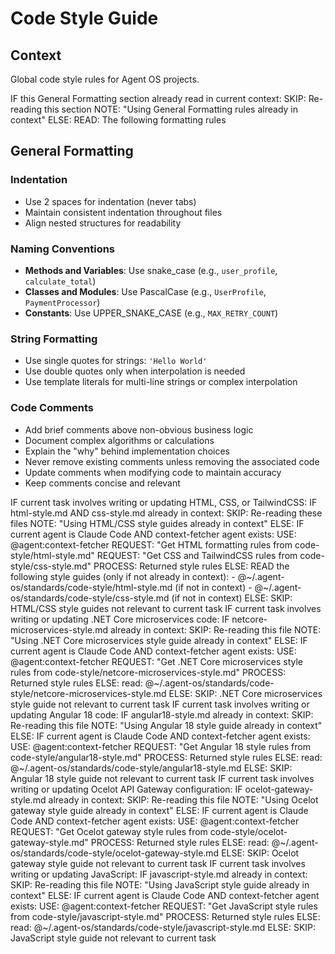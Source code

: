 # Code Style Guide

## Context

Global code style rules for Agent OS projects.

<conditional-block context-check="general-formatting">
IF this General Formatting section already read in current context:
  SKIP: Re-reading this section
  NOTE: "Using General Formatting rules already in context"
ELSE:
  READ: The following formatting rules

## General Formatting

### Indentation
- Use 2 spaces for indentation (never tabs)
- Maintain consistent indentation throughout files
- Align nested structures for readability

### Naming Conventions
- **Methods and Variables**: Use snake_case (e.g., `user_profile`, `calculate_total`)
- **Classes and Modules**: Use PascalCase (e.g., `UserProfile`, `PaymentProcessor`)
- **Constants**: Use UPPER_SNAKE_CASE (e.g., `MAX_RETRY_COUNT`)

### String Formatting
- Use single quotes for strings: `'Hello World'`
- Use double quotes only when interpolation is needed
- Use template literals for multi-line strings or complex interpolation

### Code Comments
- Add brief comments above non-obvious business logic
- Document complex algorithms or calculations
- Explain the "why" behind implementation choices
- Never remove existing comments unless removing the associated code
- Update comments when modifying code to maintain accuracy
- Keep comments concise and relevant
</conditional-block>

<conditional-block task-condition="html-css-tailwind" context-check="html-css-style">
IF current task involves writing or updating HTML, CSS, or TailwindCSS:
  IF html-style.md AND css-style.md already in context:
    SKIP: Re-reading these files
    NOTE: "Using HTML/CSS style guides already in context"
  ELSE:
    <context_fetcher_strategy>
      IF current agent is Claude Code AND context-fetcher agent exists:
        USE: @agent:context-fetcher
        REQUEST: "Get HTML formatting rules from code-style/html-style.md"
        REQUEST: "Get CSS and TailwindCSS rules from code-style/css-style.md"
        PROCESS: Returned style rules
      ELSE:
        READ the following style guides (only if not already in context):
        - @~/.agent-os/standards/code-style/html-style.md (if not in context)
        - @~/.agent-os/standards/code-style/css-style.md (if not in context)
    </context_fetcher_strategy>
ELSE:
  SKIP: HTML/CSS style guides not relevant to current task
</conditional-block>

<conditional-block task-condition="netcore-microservices" context-check="netcore-microservices-style">
IF current task involves writing or updating .NET Core microservices code:
  IF netcore-microservices-style.md already in context:
    SKIP: Re-reading this file
    NOTE: "Using .NET Core microservices style guide already in context"
  ELSE:
    <context_fetcher_strategy>
      IF current agent is Claude Code AND context-fetcher agent exists:
        USE: @agent:context-fetcher
        REQUEST: "Get .NET Core microservices style rules from code-style/netcore-microservices-style.md"
        PROCESS: Returned style rules
      ELSE:
        read: @~/.agent-os/standards/code-style/netcore-microservices-style.md
    </context_fetcher_strategy>
ELSE:
  SKIP: .NET Core microservices style guide not relevant to current task
</conditional-block>

<conditional-block task-condition="angular18" context-check="angular18-style">
IF current task involves writing or updating Angular 18 code:
  IF angular18-style.md already in context:
    SKIP: Re-reading this file
    NOTE: "Using Angular 18 style guide already in context"
  ELSE:
    <context_fetcher_strategy>
      IF current agent is Claude Code AND context-fetcher agent exists:
        USE: @agent:context-fetcher
        REQUEST: "Get Angular 18 style rules from code-style/angular18-style.md"
        PROCESS: Returned style rules
      ELSE:
        read: @~/.agent-os/standards/code-style/angular18-style.md
    </context_fetcher_strategy>
ELSE:
  SKIP: Angular 18 style guide not relevant to current task
</conditional-block>

<conditional-block task-condition="ocelot-gateway" context-check="ocelot-gateway-style">
IF current task involves writing or updating Ocelot API Gateway configuration:
  IF ocelot-gateway-style.md already in context:
    SKIP: Re-reading this file
    NOTE: "Using Ocelot gateway style guide already in context"
  ELSE:
    <context_fetcher_strategy>
      IF current agent is Claude Code AND context-fetcher agent exists:
        USE: @agent:context-fetcher
        REQUEST: "Get Ocelot gateway style rules from code-style/ocelot-gateway-style.md"
        PROCESS: Returned style rules
      ELSE:
        read: @~/.agent-os/standards/code-style/ocelot-gateway-style.md
    </context_fetcher_strategy>
ELSE:
  SKIP: Ocelot gateway style guide not relevant to current task
</conditional-block>

<conditional-block task-condition="javascript" context-check="javascript-style">
IF current task involves writing or updating JavaScript:
  IF javascript-style.md already in context:
    SKIP: Re-reading this file
    NOTE: "Using JavaScript style guide already in context"
  ELSE:
    <context_fetcher_strategy>
      IF current agent is Claude Code AND context-fetcher agent exists:
        USE: @agent:context-fetcher
        REQUEST: "Get JavaScript style rules from code-style/javascript-style.md"
        PROCESS: Returned style rules
      ELSE:
        read: @~/.agent-os/standards/code-style/javascript-style.md
    </context_fetcher_strategy>
ELSE:
  SKIP: JavaScript style guide not relevant to current task
</conditional-block>
